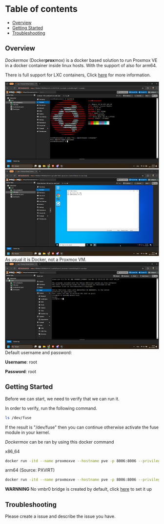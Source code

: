 # Table of contents
- [Overview](#overview)
- [Getting Started](#getting-started)
- [Troubleshooting](#troubleshooting)

## Overview
*Dockermox* (Docker**prox**mox) is a docker based solution to run Proxmox VE in a docker container inside linux hosts. With the support of also for arm64.


There is full support for LXC containers, Click [here](./lxc/main.md) for more information.

![Screenshot of dockermox](./showcase_container_1.png)
![Screenshot of dockermox](./showcase_vm_1.png)
As usual it is Docker, not a Proxmox VM.
![Screenshot of dockermox](./showcase.png)
Default username and password:

**Username**: root 

**Password**: root

## Getting Started
Before we can start, we need to verify that we can run it.

In order to verify, run the following command.

```bash
ls /dev/fuse
```

If the result is "/dev/fuse" then you can continue otherwise activate the fuse module in your kernel.


*Dockermox* can be ran by using this docker command

x86_64
```bash
docker run -itd --name proxmoxve --hostname pve -p 8006:8006 --privileged rtedpro/proxmox:9.0.10
```

arm64 (Source: PXVIRT)
```bash
docker run -itd --name proxmoxve --hostname pve -p 8006:8006 --privileged rtedpro/proxmox:8.4.1-arm64
```

**WARNNING** No vmbr0 bridge is created by default, click [here](./vmbr0/README.md) to set it up

## Troubleshooting
Please create a issue and describe the issue you have.
